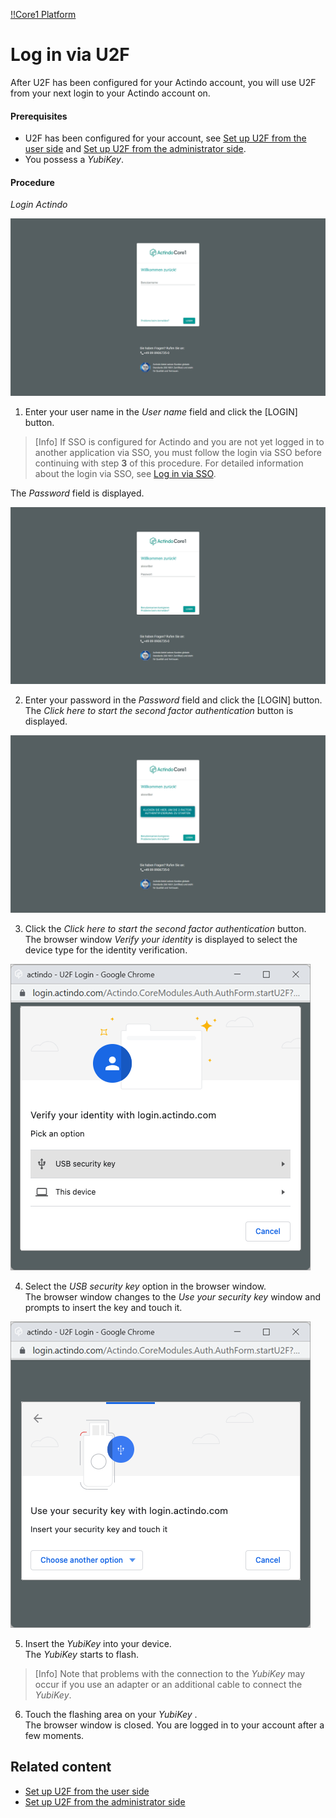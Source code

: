[!!Core1 Platform](Core1Platform)

# Log in via U2F

After U2F has been configured for your Actindo account, you will use U2F from your next login to your Actindo account on.

#### Prerequisites

- U2F has been configured for your account, see [Set up U2F from the user side](/Core1Platform/MFA/Integration/01_UserSetupActindo.md) and [Set up U2F from the administrator side](/Core1Platform/MFA/Integration/02_AdminSetupActindo.md).
- You possess a *YubiKey*.

#### Procedure

*Login Actindo*

![Login user name](/Assets/Screenshots/Core1Platform/LoginUsername.png "[Login user name]")

1. Enter your user name in the *User name* field and click the [LOGIN] button.   

  > [Info] If SSO is configured for Actindo and you are not yet logged in to another application via SSO, you must follow the login via SSO before continuing with step **3** of this procedure. For detailed information about the login via SSO, see [Log in via SSO](/Core1Platform/SSO/Operation/01_SSOLogin.md).

  The *Password* field is displayed.

  ![Login password](/Assets/Screenshots/Core1Platform/LoginPassword.png "[Login password]")

2. Enter your password in the *Password* field and click the [LOGIN] button.   
  The *Click here to start the second factor authentication* button is displayed.

  ![Login U2F](/Assets/Screenshots/Core1Platform/LoginU2F.png "[Login U2F]")

3. Click the *Click here to start the second factor authentication* button.    
  The browser window *Verify your identity* is displayed to select the device type for the identity verification.

  ![Verify your identity](/Assets/Screenshots/Core1Platform/ProfileSettings/U2F/VerifyIdentity.png "[Verify your identity]")

4. Select the *USB security key* option in the browser window.   
  The browser window changes to the *Use your security key* window and prompts to insert the key and touch it.

  ![Use security key](/Assets/Screenshots/Core1Platform/ProfileSettings/U2F/UseSecurityKey.png "[Use security key]")

5. Insert the *YubiKey* into your device.   
  The *YubiKey* starts to flash.

  > [Info] Note that problems with the connection to the *YubiKey* may occur if you use an adapter or an additional cable to connect the *YubiKey*.

6. Touch the flashing area on your *YubiKey* .   
  The browser window is closed. You are logged in to your account after a few moments.  



## Related content

- [Set up U2F from the user side](/Core1Platform/MFA/Integration/01_UserSetupActindo.md)
- [Set up U2F from the administrator side](/Core1Platform/MFA/Integration/02_AdminSetupActindo.md)
